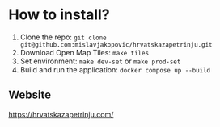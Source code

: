 # How to install?
1. Clone the repo: `git clone git@github.com:mislavjakopovic/hrvatskazapetrinju.git`
2. Download Open Map Tiles: `make tiles`
3. Set environment: `make dev-set` or `make prod-set`
4. Build and run the application: `docker compose up --build`

## Website
https://hrvatskazapetrinju.com/
